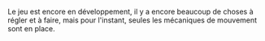 Le jeu est encore en développement, il y a encore beaucoup de choses à régler et à faire, mais pour l'instant, seules les mécaniques de mouvement sont en place.
